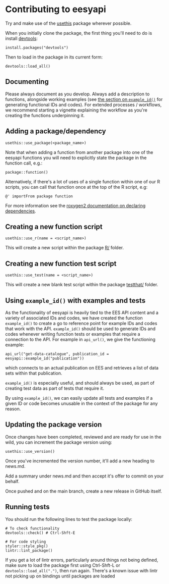 # Contributing to eesyapi

Try and make use of the [usethis](https://usethis.r-lib.org/) package wherever possible.

When you initially clone the package, the first thing you'll need to do is install 
[devtools](https://devtools.r-lib.org/):

```
install.packages("devtools")
```

Then to load in the package in its current form:

```
devtools::load_all()
```

## Documenting

Please always document as you develop. Always add a description to functions, alongside working
examples (see [the section on `example_id()`](#using-example_id()-with-examples-and-tests) for 
generating functional IDs and codes). For extended processes / workflows, we recommend starting
a vignette explaining the workflow as you're creating the functions underpinning it.

## Adding a package/dependency

`usethis::use_package(<package_name>)`

Note that when adding a function from another package into one of the eesyapi functions you will need to 
explicitly state the package in the function call, e.g.:

```package::function()```

Alternatively, if there's a lot of uses of a single function within one of our R scripts, you can call that 
function once at the top of the R script, e.g:

```
@' importFrom package function
```

For more information see the [roxygen2 documentation on declaring dependencies](https://roxygen2.r-lib.org/articles/namespace.html).

## Creating a new function script

`usethis::use_r(name = <script_name>)`

This will create a new script within the package [R/](R/) folder.

## Creating a new function test script

`usethis::use_test(name = <script_name>)`

This will create a new blank test script within the package [testthat/](testthat/) folder.

## Using `example_id()` with examples and tests

As the functionality of eesyapi is heavily tied to the EES API content and a variety of associated IDs and codes,
we have created the function `example_id()` to create a go to reference point for example IDs and codes that 
work with the API. `example_id()` should be used to generate IDs and codes whenever writing function tests or 
examples that require a connection to the API. For example in `api_url()`, we give the functioning example:

`api_url("get-data-catalogue", publication_id = eesyapi::example_id("publication"))`

which connects to an actual publication on EES and retrieves a list of data sets within that publication.

`example_id()` is especially useful, and should always be used, as part of creating test data as part of tests
that require it.

By using `example_id()`, we can easily update all tests and examples if a given ID or code becomes unusable
in the context of the package for any reason.

## Updating the package version

Once changes have been completed, reviewed and are ready for use in the wild, you
can increment the package version using:

`usethis::use_version()`

Once you've incremented the version number, it'll add a new heading to news.md.

Add a summary under news.md and then accept it's offer to commit on your behalf.

Once pushed and on the main branch, create a new release in GitHub itself.

## Running tests

You should run the following lines to test the package locally:
``` 
# To check functionality
devtools::check() # Ctrl-Shft-E

# For code styling
styler::style_pkg()
lintr::lint_package()
```

If you get a lot of lintr errors, particularly around things not being defined, make sure to load the package first using Ctrl-Shft-L or `devtools::load_all(".")`, then run again. There's a known issue with lintr not picking up on bindings until packages are loaded
